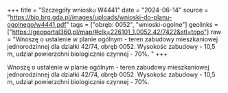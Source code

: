 +++
title = "Szczegóły wniosku W4441"
date = "2024-06-14"
source = "https://bip.brg.gda.pl/images/uploads/wnioski-do-planu-ogolnego/w4441.pdf"
tags = ["obręb: 0052", "wnioski-ogolne"]
geolinks = ["https://geoportal360.pl/map/#clk=226101_1.0052.42/7422&stl=topo"]
raw = "Wnoszę o ustalenie w planie ogólnym - teren zabudowy mieszkaniowej jednorodzinnej dla działki 42/74, obręb 0052. Wysokośc zabudowy - 10,5 m, udział powierzchni biologicznie czynnej - 70%. "
+++

Wnoszę o ustalenie w planie ogólnym - teren zabudowy mieszkaniowej
jednorodzinnej dla działki 42/74, obręb 0052. Wysokośc zabudowy - 10,5 m, udział powierzchni
biologicznie czynnej - 70%.



